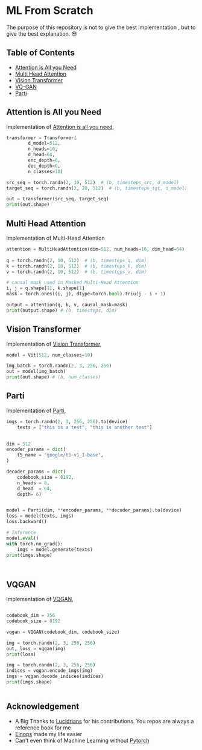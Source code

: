 # ML From Scratch

The purpose of this repository is not to give the best implementation , but to give the best explanation. :sunglasses:




## Table of Contents
  * [Attention is All you Need](#attention-is-all-you-need)
  * [Multi Head Attention](#multi-head-attention)
  * [Vision Transformer](#vision-transformer)
  * [VQ-GAN](#vqgan)
  * [Parti](#parti)


## Attention is All you Need

Implementation of <a href="https://arxiv.org/abs/1706.03762">Attention is all you need</a>,

```python
transformer = Transformer(
        d_model=512,
        n_heads=16,
        d_head=64,
        enc_depth=6,
        dec_depth=6,
        n_classes=10)

src_seq = torch.randn(2, 10, 512)  # (b, timesteps_src, d_model)
target_seq = torch.randn(2, 20, 512)  # (b, timesteps_tgt, d_model)

out = transformer(src_seq, target_seq)
print(out.shape)


```

## Multi Head Attention

Implementation of Multi-Head Attention

```python
attention = MultiHeadAttention(dim=512, num_heads=16, dim_head=64)
	
q = torch.randn(2, 10, 512)  # (b, timesteps_q, dim)
k = torch.randn(2, 10, 512)  # (b, timesteps_k, dim)
v = torch.randn(2, 10, 512)  # (b, timesteps_v, dim)

# causal mask used in Masked Multi-Head Attention
i, j = q.shape[1], k.shape[1]
mask = torch.ones((i, j), dtype=torch.bool).triu(j - i + 1)

output = attention(q, k, v, causal_mask=mask)
print(output.shape) # (b, timesteps, dim) 

```




## Vision Transformer

Implementation of <a href="https://arxiv.org/abs/2010.11929">Vision Transformer</a>,

```python
model = Vit(512, num_classes=10)

img_batch = torch.randn(2, 3, 256, 256)
out = model(img_batch)
print(out.shape) # (b, num_classes)


```


## Parti

Implementation of <a href="https://sites.research.google/parti/">Parti</a>,

```python
imgs = torch.randn(2, 3, 256, 256).to(device)
	texts = ["this is a test", "this is another test"]
	

dim = 512
encoder_params = dict(
	t5_name = "google/t5-v1_1-base",
)

decoder_params = dict(
	codebook_size = 8192,
	n_heads = 8,
	d_head	= 64,
	depth= 6)


model = Parti(dim, **encoder_params, **decoder_params).to(device)
loss = model(texts, imgs)
loss.backward()

# Inference
model.eval()
with torch.no_grad():
	imgs = model.generate(texts)
print(imgs.shape)




```
## VQGAN

Implementation of <a href="https://github.com/CompVis/taming-transformers">VQGAN</a>,

```python

codebook_dim = 256
codebook_size = 8192

vqgan = VQGAN(codebook_dim, codebook_size)

img = torch.randn(2, 3, 256, 256)
out, loss = vqgan(img)
print(loss)

img = torch.randn(2, 3, 256, 256)
indices = vqgan.encode_imgs(img)
imgs = vqgan.decode_indices(indices)
print(imgs.shape)
   

```


## Acknowledgement
- A Big Thanks to <a href="https://github.com/lucidrains">Lucidrians</a> for his contributions. You repos are always a reference book for me
- <a href="https://einops.rocks/">Einops</a> made my life easier
- Can't even think of Machine Learning without <a href="https://pytorch.org/"> Pytorch</a>



